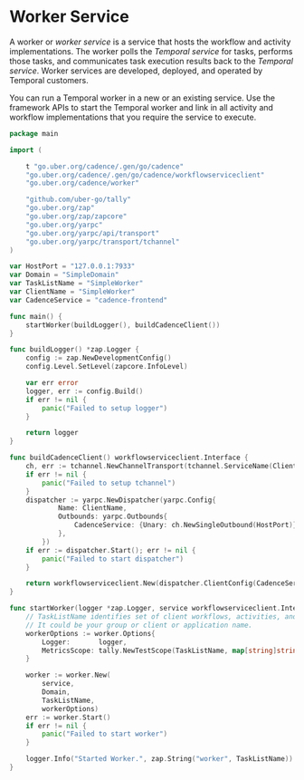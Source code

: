# Worker Service

A worker or *worker service* is a service that hosts the workflow and activity implementations. The worker polls the *Temporal service* for tasks, performs those tasks, and communicates task execution results back to the *Temporal service*. Worker services are developed, deployed, and operated by Temporal customers.

You can run a Temporal worker in a new or an existing service. Use the framework APIs to start the Temporal worker and link in all activity and workflow implementations that you require the service to execute.

```go
package main

import (

	t "go.uber.org/cadence/.gen/go/cadence"
	"go.uber.org/cadence/.gen/go/cadence/workflowserviceclient"
	"go.uber.org/cadence/worker"

	"github.com/uber-go/tally"
	"go.uber.org/zap"
	"go.uber.org/zap/zapcore"
	"go.uber.org/yarpc"
	"go.uber.org/yarpc/api/transport"
	"go.uber.org/yarpc/transport/tchannel"
)

var HostPort = "127.0.0.1:7933"
var Domain = "SimpleDomain"
var TaskListName = "SimpleWorker"
var ClientName = "SimpleWorker"
var CadenceService = "cadence-frontend"

func main() {
	startWorker(buildLogger(), buildCadenceClient())
}

func buildLogger() *zap.Logger {
	config := zap.NewDevelopmentConfig()
	config.Level.SetLevel(zapcore.InfoLevel)

	var err error
	logger, err := config.Build()
	if err != nil {
		panic("Failed to setup logger")
	}

	return logger
}

func buildCadenceClient() workflowserviceclient.Interface {
	ch, err := tchannel.NewChannelTransport(tchannel.ServiceName(ClientName))
	if err != nil {
		panic("Failed to setup tchannel")
	}
	dispatcher := yarpc.NewDispatcher(yarpc.Config{
			Name: ClientName,
			Outbounds: yarpc.Outbounds{
				CadenceService: {Unary: ch.NewSingleOutbound(HostPort)},
			},
		})
	if err := dispatcher.Start(); err != nil {
		panic("Failed to start dispatcher")
	}

	return workflowserviceclient.New(dispatcher.ClientConfig(CadenceService))
}

func startWorker(logger *zap.Logger, service workflowserviceclient.Interface) {
	// TaskListName identifies set of client workflows, activities, and workers.
	// It could be your group or client or application name.
	workerOptions := worker.Options{
		Logger:       logger,
		MetricsScope: tally.NewTestScope(TaskListName, map[string]string{}),
	}

	worker := worker.New(
		service,
		Domain,
		TaskListName,
		workerOptions)
	err := worker.Start()
	if err != nil {
		panic("Failed to start worker")
	}

	logger.Info("Started Worker.", zap.String("worker", TaskListName))
}
```
